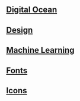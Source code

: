 ## [Digital Ocean](#DigitalOcean)

## [Design](resources/design/design.md)

## [Machine Learning](#ML)

## [<div class="ps-icon ps-icon-arto"></div> Fonts](resources/fonts.md)

## [Icons](Resources/icons.md)
